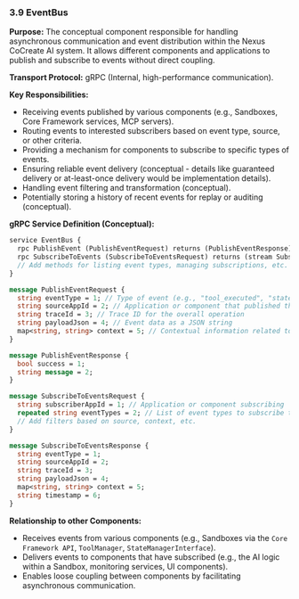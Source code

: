 ### 3.9 EventBus

**Purpose:** The conceptual component responsible for handling asynchronous communication and event distribution within the Nexus CoCreate AI system. It allows different components and applications to publish and subscribe to events without direct coupling.

**Transport Protocol:** gRPC (Internal, high-performance communication).

**Key Responsibilities:**
*   Receiving events published by various components (e.g., Sandboxes, Core Framework services, MCP servers).
*   Routing events to interested subscribers based on event type, source, or other criteria.
*   Providing a mechanism for components to subscribe to specific types of events.
*   Ensuring reliable event delivery (conceptual - details like guaranteed delivery or at-least-once delivery would be implementation details).
*   Handling event filtering and transformation (conceptual).
*   Potentially storing a history of recent events for replay or auditing (conceptual).

**gRPC Service Definition (Conceptual):**

```protobuf
service EventBus {
  rpc PublishEvent (PublishEventRequest) returns (PublishEventResponse);
  rpc SubscribeToEvents (SubscribeToEventsRequest) returns (stream SubscribeToEventsResponse); // Server-side streaming
  // Add methods for listing event types, managing subscriptions, etc.
}

message PublishEventRequest {
  string eventType = 1; // Type of event (e.g., "tool_executed", "state_changed", "log_message")
  string sourceAppId = 2; // Application or component that published the event
  string traceId = 3; // Trace ID for the overall operation
  string payloadJson = 4; // Event data as a JSON string
  map<string, string> context = 5; // Contextual information related to the event
}

message PublishEventResponse {
  bool success = 1;
  string message = 2;
}

message SubscribeToEventsRequest {
  string subscriberAppId = 1; // Application or component subscribing
  repeated string eventTypes = 2; // List of event types to subscribe to
  // Add filters based on source, context, etc.
}

message SubscribeToEventsResponse {
  string eventType = 1;
  string sourceAppId = 2;
  string traceId = 3;
  string payloadJson = 4;
  map<string, string> context = 5;
  string timestamp = 6;
}
```

**Relationship to other Components:**
*   Receives events from various components (e.g., Sandboxes via the `Core Framework API`, `ToolManager`, `StateManagerInterface`).
*   Delivers events to components that have subscribed (e.g., the AI logic within a Sandbox, monitoring services, UI components).
*   Enables loose coupling between components by facilitating asynchronous communication.
